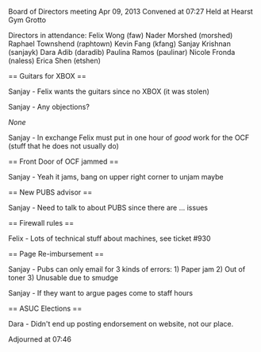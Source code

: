 Board of Directors meeting Apr 09, 2013
Convened at 07:27
Held at Hearst Gym Grotto

Directors in attendance:
Felix Wong (faw)
Nader Morshed (morshed)
Raphael Townshend (raphtown)
Kevin Fang (kfang)
Sanjay Krishnan (sanjayk)
Dara Adib (daradib)
Paulina Ramos (paulinar)
Nicole Fronda (naless)
Erica Shen (etshen)

== Guitars for XBOX ==

Sanjay - Felix wants the guitars since no XBOX (it was stolen)

Sanjay - Any objections?

*None*

Sanjay - In exchange Felix must put in one hour of *good* work for the OCF (stuff that he does not usually do)

== Front Door of OCF jammed ==

Sanjay - Yeah it jams, bang on upper right corner to unjam maybe

== New PUBS advisor ==

Sanjay - Need to talk to about PUBS since there are ... issues

== Firewall rules ==

Felix - Lots of technical stuff about machines, see ticket #930

== Page Re-imbursement ==

Sanjay - Pubs can only email for 3 kinds of errors: 1) Paper jam 2) Out of toner 3) Unusable due to smudge

Sanjay - If they want to argue pages come to staff hours

== ASUC Elections ==

Dara - Didn't end up posting endorsement on website, not our place.

Adjourned at 07:46
